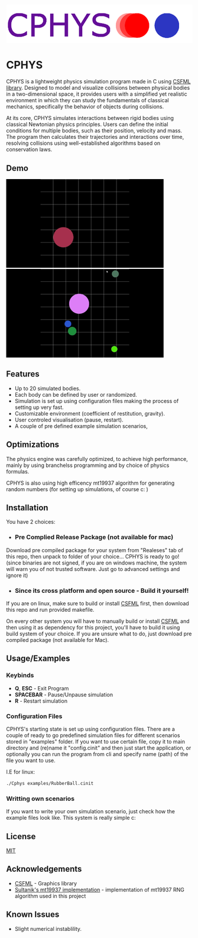 
![Logo](/imgs/logo.png)


# CPHYS

CPHYS is a lightweight physics simulation program made in C using [CSFML library](https://github.com/SFML/CSFML). Designed to model and visualize collisions between physical bodies in a two-dimensional space, it provides users with a simplified yet realistic environment in which they can study the fundamentals of classical mechanics, specifically the behavior of objects during collisions.

At its core, CPHYS simulates interactions between rigid bodies using classical Newtonian physics principles. Users can define the initial conditions for multiple bodies, such as their position, velocity and mass. The program then calculates their trajectories and interactions over time, resolving collisions using well-established algorithms based on conservation laws.


## Demo

![rball](/imgs/rubberball.gif)
![mad](/imgs/madness.gif)


## Features

- Up to 20 simulated bodies.
- Each body can be defined by user or randomized. 
- Simulation is set up using configuration files making the process of setting up very fast.
- Customizable environment (coefficient of restitution, gravity).
- User controled visualisation (pause, restart).
- A couple of pre defined example simulation scenarios,


## Optimizations

The physics engine was carefully optimized, to achieve high performance, mainly by using branchelss programming and by choice of physics formulas.

CPHYS is also using high efficency mt19937 algorithm for generating random numbers (for setting up simulations, of course c: )


## Installation

You have 2 choices:

- ### Pre Complied Release Package (not available for mac)
Download pre compiled package for your system from "Realeses" tab of this repo, then unpack to folder of your choice... CPHYS is ready to go! (since binaries are not signed, if you are on windows machine, the system will warn you of not trusted software. Just go to advanced settings and ignore it)

- ### Since its cross platform and open source - Build it yourself!
If you are on linux, make sure to build or install [CSFML](https://github.com/SFML/CSFML) first, then download this repo and run provided makefile.


On every other system you will have to manually build or install [CSFML](https://github.com/SFML/CSFML) and then using it as dependency for this project, you'll have to build it using build system of your choice. If you are unsure what to do, just download pre compiled package (not available for Mac).
## Usage/Examples

### Keybinds
- **Q**, **ESC** - Exit Program
- **SPACEBAR** - Pause/Unpause simulation
- **R** - Restart simulation

### Configuration Files
CPHYS's starting state is set up using configuration files. There are a couple of ready to go predefined simulation files for different scenarios stored in "examples" folder. If you want to use certain file, copy it to main directory and (re)name it "config.cinit" and then just start the application, or optionally you can run the program from cli and specify name (path) of the file you want to use.

I.E for linux:
```bash
./Cphys examples/RubberBall.cinit
```

### Writting own scenarios
If you want to write your own simulation scenario, just check how the example files look like. This system is really simple c:


## License

[MIT](https://choosealicense.com/licenses/mit/)


## Acknowledgements

 - [CSFML](https://github.com/SFML/CSFML) - Graphics library
 - [Sultanik's mt19937 implementation](https://github.com/ESultanik/mtwister) - implementation of mt19937 RNG algorithm used in this project

## Known Issues
- Slight numerical instablility.